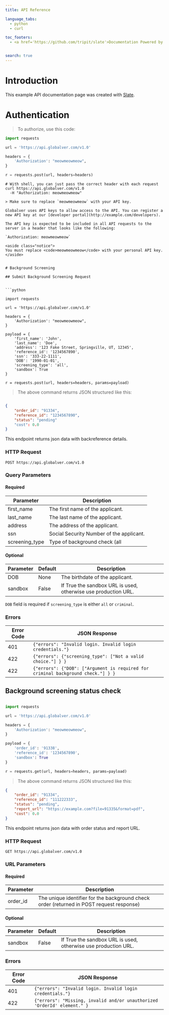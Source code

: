 ```yaml
---
title: API Reference

language_tabs:
  - python
  - curl

toc_footers:
  - <a href='https://github.com/tripit/slate'>Documentation Powered by Slate</a>


search: true
---
```


# Introduction

This example API documentation page was created with [Slate](https://github.com/lord/slate).

# Authentication


> To authorize, use this code:


```python
import requests

url = 'https://api.globalver.com/v1.0'

headers = {
    'Authorization': "meowmeowmeow",
}

r = requests.post(url, headers=headers)
```

```curl
# With shell, you can just pass the correct header with each request
curl https://api.globalver.com/v1.0
  -H "Authorization: meowmeowmeow"

> Make sure to replace `meowmeowmeow` with your API key.

Globalver uses API keys to allow access to the API. You can register a new API key at our [developer portal](http://example.com/developers).

The API key is expected to be included in all API requests to the server in a header that looks like the following:

`Authorization: meowmeowmeow`

<aside class="notice">
You must replace <code>meowmeowmeow</code> with your personal API key.
</aside>


# Background Screening

## Submit Background Screening Request


```python

import requests

url = 'https://api.globalver.com/v1.0'

headers = {
    'Authorization': "meowmeowmeow",
}

payload = {
    'first_name': 'John',
    'last_name': 'Doe',
    'address': '123 Fake Street, Springville, UT, 12345',
    'reference_id': '1234567890',
    'ssn': '333-22-1111',
    'DOB': '1990-01-01',
    'screening_type': 'all',
    'sandbox': True
}

r = requests.post(url, headers=headers, params=payload)
```

> The above command returns JSON structured like this:

```json

{
    "order_id": "91334", 
    "reference_id": "1234567890", 
    "status": "pending"
    "cost": 0.0
}

```

This endpoint returns json data with backreference details.

### HTTP Request

`POST https://api.globalver.com/v1.0`

### Query Parameters


#### Required

Parameter      | Description
-------------- | -----------
first_name     | The first name of the applicant.
last_name      | The last name of the applicant.
address        | The address of the applicant.
ssn            | Social Security Number of the applicant.
screening_type | Type of background check (all|credit|criminal)

#### Optional

Parameter    | Default | Description
------------ | ------- | -----------
DOB          | None    | The birthdate of the applicant.
sandbox      | False   | If True the sandbox URL is used, otherwise use production URL.


<aside class="notice">
<code>DOB</code> field is required if <code>screening_type</code> is either <code>all</code> or <code>criminal</code>.
</aside>

### Errors

Error Code | JSON Response
---------- | -------------
401 | `{"errors": "Invalid login. Invalid login credentials."}`
422 | `{"errors": {"screening_type": ["Not a valid choice."] } }`
422 | `{"errors": {"DOB": ["Argument is required for criminal background check."] } }`




## Background screening status check


```python

import requests

url = 'https://api.globalver.com/v1.0'

headers = {
    'Authorization': "meowmeowmeow",
}

payload = {
    'order_id': '91338',
    'reference_id': '1234567890',
    'sandbox': True
}

r = requests.get(url, headers=headers, params=payload)
```

> The above command returns JSON structured like this:

```json
{
    "order_id": "91334", 
    "reference_id": "111222333", 
    "status": "pending", 
    "report_url": "https://example.com?file=91335&format=pdf",
    "cost": 0.0
}
```

This endpoint returns json data with order status and report URL.



### HTTP Request

`GET https://api.globalver.com/v1.0`

### URL Parameters

#### Required

Parameter | Description
--------- | -----------
order_id  | The unique identifier for the background check order (returned in POST request response)

#### Optional

Parameter    | Default | Description
------------ | ------- | -----------
sandbox      | False   | If True the sandbox URL is used, otherwise use production URL.


### Errors

Error Code | JSON Response
---------- | -------------
401 | `{"errors": "Invalid login. Invalid login credentials."}`
422 | `{"errors": "Missing, invalid and/or unauthorized 'OrderId' element." }`



